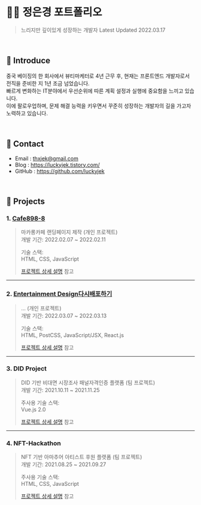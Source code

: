 # 👩‍💻 정은경 포트폴리오 
> 느리지만 깊이있게 성장하는 개발자
> Latest Updated 2022.03.17
</br>

## 📝 Introduce
중국 베이징의 한 회사에서 뷰티마케터로 4년 근무 후, 현재는 프론트엔드 개발자로서 전직을 준비한 지 1년 조금 넘었습니다. <br/>
빠르게 변화하는 IT분야에서 우선순위에 따른 계획 설정과 실행에 중요함을 느끼고 있습니다.<br/> 
이에 팔로우업하며, 문제 해결 능력을 키우면서 꾸준히 성장하는 개발자의 길을 가고자 노력하고 있습니다.

</br>

## 🔗 Contact
- Email : thxjek@gmail.com
- Blog : https://luckyjek.tistory.com/
- GitHub : https://github.com/luckyjek

</br>

## 🔎 Projects
### 1. [Cafe898-8](https://luckyjek.github.io/cafe898-8/)
>마카롱카페 랜딩페이지 제작 (개인 프로젝트)  
>개발 기간: 2022.02.07 ~ 2022.02.11  
>  
>기술 스택:  
>HTML, CSS, JavaScript
>  
>[프로젝트 상세 설명](https://github.com/luckyjek/cafe898-8) 참고

---

### 2. [Entertainment Design다시배포하기](https://github.com/luckyjek/entertainment-design)
>... (개인 프로젝트)  
>개발 기간: 2022.03.07 ~ 2022.03.13  
>  
>기술 스택:  
>HTML, PostCSS, JavaScript/JSX, React.js
>  
>[프로젝트 상세 설명](https://github.com/luckyjek/entertainment-design) 참고

---

### 3. DID Project
>DID 기반 비대면 시장조사 패널자격인증 플랫폼 (팀 프로젝트)  
>개발 기간: 2021.10.11 ~ 2021.11.25  
>  
>주사용 기술 스택:  
>Vue.js 2.0
>  
>[프로젝트 상세 설명](https://github.com/DID-project-weDIDsurvey/DID-Project) 참고

---

### 4. NFT-Hackathon
>NFT 기반 아마추어 아티스트 후원 플랫폼 (팀 프로젝트)  
>개발 기간: 2021.08.25 ~ 2021.09.27
>  
>주사용 기술 스택:  
>HTML, CSS, JavaScript
>  
>[프로젝트 상세 설명](https://github.com/luckyjek/NFT-Hackathon) 참고
